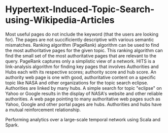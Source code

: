 # Hypertext-Induced-Topic-Search-using-Wikipedia-Articles

Most useful pages do not include the keyword (that the users are looking for). The pages are not succificiently descriptive with various semantic mismatches. Ranking algorithm (PageRank) algorithm can be used to find the most authoritative pages for the given topic. This ranking algorithm can find the small set of the most authoritative pages that are relevant to the query. PageRank captures only a simplistic view of a network. HITS is a link-analysis algorithm for finding key pages that involves Authorities and Hubs each with its respective scores; authority score and hub score. An authority web page is one with good, authoritative content on a specific topic like NASA and other organizations for the topic search eclipse. Authorities are linked by many hubs. A simple search for topic "eclipse" on Yahoo or Google results in the display of NASA's website and other reliable authorities. A web page pointing to many authoritative web pages such as Yahoo, Google and other portal pages are hubs. Authorities and hubs have a mutual reinforcement relationship. 

Performing analytics over a large-scale temporal network using Scala and Spark.

